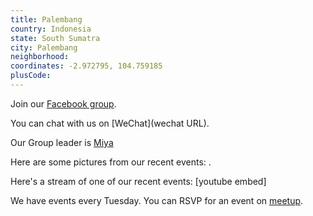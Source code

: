 ```yaml
---
title: Palembang
country: Indonesia
state: South Sumatra
city: Palembang
neighborhood: 
coordinates: -2.972795, 104.759185
plusCode:
---
```

Join our [Facebook group](https://www.facebook.com/groups/free.code.camp.palembangsumsel/).

You can chat with us on [WeChat](wechat URL).

Our Group leader is [Miya](freecodecamp.org/miya)

Here are some pictures from our recent events:
![]().

Here's a stream of one of our recent events:
[youtube embed]

We have events every Tuesday. You can RSVP for an event on [meetup](meetupurl).
